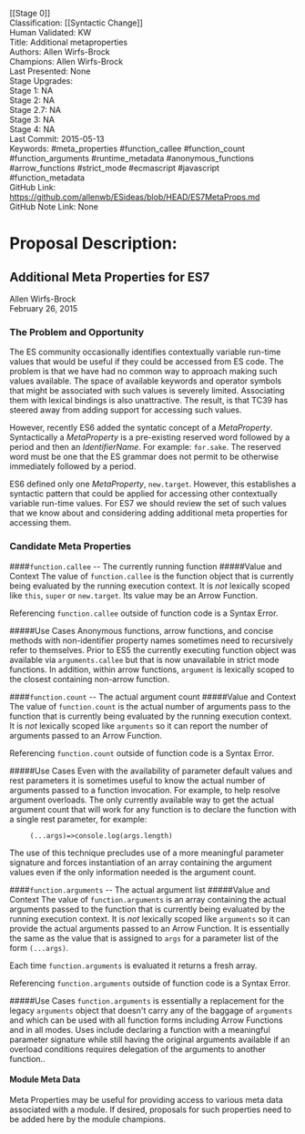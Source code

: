 [[Stage 0]]<br>Classification: [[Syntactic Change]]<br>Human Validated: KW<br>Title: Additional metaproperties<br>Authors: Allen Wirfs-Brock<br>Champions: Allen Wirfs-Brock<br>Last Presented: None<br>Stage Upgrades:<br>Stage 1: NA  
Stage 2: NA  
Stage 2.7: NA  
Stage 3: NA  
Stage 4: NA<br>Last Commit: 2015-05-13<br>Keywords: #meta_properties #function_callee #function_count #function_arguments #runtime_metadata #anonymous_functions #arrow_functions #strict_mode #ecmascript #javascript #function_metadata<br>GitHub Link: https://github.com/allenwb/ESideas/blob/HEAD/ES7MetaProps.md <br>GitHub Note Link: None
# Proposal Description:<br>
## Additional Meta Properties for ES7 ##
Allen Wirfs-Brock  
February 26, 2015

### The Problem and Opportunity
The ES community occasionally  identifies contextually variable run-time values that would be useful if they could be accessed from ES code. The problem is that we have had no common way to approach making such values available. The space of available keywords and operator symbols that might be associated with such values is severely limited.  Associating them with lexical bindings is also unattractive. The result, is that TC39 has steered away from adding support for  accessing such values.

However, recently ES6 added the syntatic concept of a *MetaProperty*.  Syntactically a *MetaProperty* is a pre-existing reserved word followed by a period and then an *IdentifierName*.  For example: `for.sake`. The reserved word must be one that the ES grammar does not  permit to be otherwise immediately followed by a period.

ES6 defined only one *MetaProperty*, `new.target`. However, this establishes a syntactic pattern that could be applied for accessing other contextually variable run-time values. For ES7 we should review the set of such values that we know about and considering adding additional meta properties for accessing them.
### Candidate Meta Properties

####`function.callee` -- The currently running function
#####Value and Context
The value of `function.callee` is the function object that is currently being evaluated by the running execution context. It is *not* lexically scoped like `this`, `super` or `new.target`.  Its value may be an Arrow Function.

Referencing `function.callee` outside of function code is a Syntax Error.

#####Use Cases
Anonymous functions, arrow functions, and concise methods with non-identifier property names sometimes need to recursively refer to themselves. Prior to ES5 the currently executing function object was available via `arguments.callee` but that is now unavailable in strict mode functions. In addition, within arrow functions, `argument` is lexically scoped to the closest containing non-arrow function.

####`function.count` -- The actual argument count
#####Value and Context
The value of `function.count` is the actual number of arguments pass to the function that is currently being evaluated by the running execution context. It is *not* lexically scoped like `arguments` so it can report  the number of arguments passed to an  Arrow Function.

Referencing `function.count` outside of function code is a Syntax Error.

#####Use Cases
Even with the availability of parameter default values and rest parameters it is sometimes useful to know the actual number of arguments passed to a function invocation.  For example, to help resolve argument overloads. The only currently available way to get the actual argument count that will work for any function is to declare the function with a single rest parameter, for example: 
```es6
     (...args)=>console.log(args.length)
```
The use of this technique precludes use of a more meaningful parameter signature and forces instantiation of  an array containing the argument values even if the only information needed is the argument count. 

####`function.arguments` -- The actual argument list
#####Value and Context
The value of `function.arguments` is an array containing the actual arguments passed to the function that is currently being evaluated by the running execution context. It is *not* lexically scoped like `arguments` so it can provide the actual arguments passed to an  Arrow Function. It is essentially the same as the value that is assigned to `args` for a parameter list of the form `(...args)`.

Each time `function.arguments` is evaluated it returns a fresh array.

Referencing `function.arguments` outside of function code is a Syntax Error.

#####Use Cases
`function.arguments` is essentially a replacement for the legacy `arguments` object that doesn't carry any of the baggage of `arguments` and which can be used with all function forms including Arrow Functions and in all modes.  Uses include declaring a function with a  meaningful parameter signature while still having the original arguments available if an overload conditions requires delegation of the arguments to another function.. 


#### Module Meta Data
Meta Properties may be useful for providing access to various meta data associated with a module.  If desired, proposals for such properties need to be added here by the module champions. 